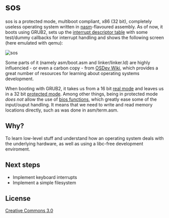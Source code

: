 sos
===

sos is a protected mode, multiboot compliant, x86 (32 bit), completely useless operating system written in [nasm](http://www.nasm.us/)-flavoured assembly. As of now, it boots using GRUB2, sets up the [interrupt descriptor table](http://wiki.osdev.org/Interrupt_Descriptor_Table) with some test/dummy callbacks for interrupt handling and shows the following screen (here emulated with qemu):

![sos](http://raphaelbaron.net/files/sosv0.2.png)

Some parts of it (namely asm/boot.asm and linker/linker.ld) are highly influencied - or even a carbon copy - from [OSDev Wiki](http://wiki.osdev.org/Bare_Bones), which provides a great number of resources for learning about operating systems development.

When booting with GRUB2, it takes us from a 16 bit [real mode](http://en.wikipedia.org/wiki/Real_mode) and leaves us in a 32 bit [protected mode](http://en.wikipedia.org/wiki/Protected_mode). Among other things, being in protected mode _does not_ allow the use of [bios functions](http://wiki.osdev.org/BIOS#BIOS_functions), which greatly ease some of the input/ouput handling. It means that we need to write and read memory locations directly, such as was done in asm/term.asm.

Why?
-----

To learn low-level stuff and understand how an operating system deals with the underlying hardware, as well as using a libc-free development enviroment.

Next steps
----------

- Implement keyboard interrupts
- Implement a simple filesystem

License
-------

[Creative Commons 3.0](http://creativecommons.org/licenses/by/3.0/)
